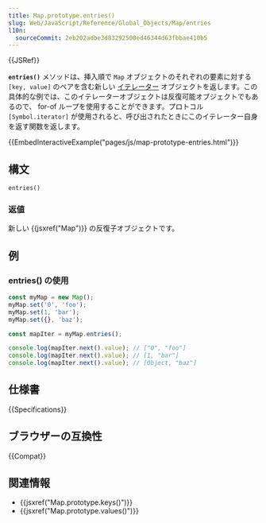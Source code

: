 ```yaml
---
title: Map.prototype.entries()
slug: Web/JavaScript/Reference/Global_Objects/Map/entries
l10n:
  sourceCommit: 2eb202adbe3d83292500ed46344d63fbbae410b5
---
```


{{JSRef}}

**`entries()`** メソッドは、挿入順で `Map` オブジェクトのそれぞれの要素に対する `[key, value]` のペアを含む新しい [イテレーター](/ja/docs/Web/JavaScript/Guide/Iterators_and_Generators) オブジェクトを返します。この具体的な例では、このイテレーターオブジェクトは反復可能オブジェクトでもあるので、 for-of ループを使用することができます。プロトコル `[Symbol.iterator]` が使用されると、呼び出されたときにこのイテレーター自身を返す関数を返します。

{{EmbedInteractiveExample("pages/js/map-prototype-entries.html")}}

## 構文

```js-nolint
entries()
```

### 返値

新しい {{jsxref("Map")}} の反復子オブジェクトです。

## 例

### entries() の使用

```js
const myMap = new Map();
myMap.set('0', 'foo');
myMap.set(1, 'bar');
myMap.set({}, 'baz');

const mapIter = myMap.entries();

console.log(mapIter.next().value); // ["0", "foo"]
console.log(mapIter.next().value); // [1, "bar"]
console.log(mapIter.next().value); // [Object, "baz"]
```

## 仕様書

{{Specifications}}

## ブラウザーの互換性

{{Compat}}

## 関連情報

- {{jsxref("Map.prototype.keys()")}}
- {{jsxref("Map.prototype.values()")}}
